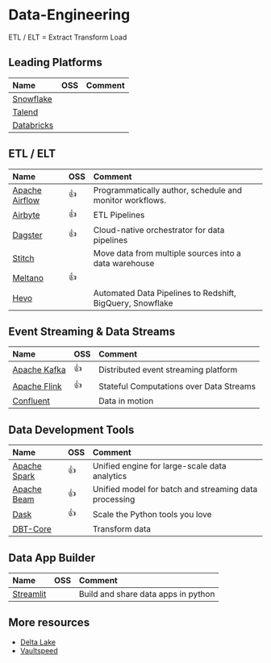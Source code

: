 ---
---

# Data-Engineering

ETL / ELT = Extract Transform Load

## Leading Platforms

| Name                                      | OSS | Comment |
| :---------------------------------------- | :-- | :------ |
| [Snowflake](https://www.snowflake.com/)   |     |         |
| [Talend](https://www.talend.com/)         |     |         |
| [Databricks](https://www.databricks.com/) |     |         |

## ETL / ELT

| Name                                          | OSS  | Comment                                                   |
| :-------------------------------------------- | :--- | :-------------------------------------------------------- |
| [Apache Airflow](https://airflow.apache.org/) | :+1: | Programmatically author, schedule and monitor workflows.  |
| [Airbyte](https://airbyte.com/)               | :+1: | ETL Pipelines                                             |
| [Dagster](https://dagster.io/)                | :+1: | Cloud-native orchestrator for data pipelines              |
| [Stitch](https://www.stitchdata.com/)         |      | Move data from multiple sources into a data warehouse     |
| [Meltano](https://meltano.com/)               | :+1: |                                                           |
| [Hevo](https://hevodata.com/)                 |      | Automated Data Pipelines to Redshift, BigQuery, Snowflake |

## Event Streaming & Data Streams

| Name                                      | OSS  | Comment                                 |
| :---------------------------------------- | :--- | :-------------------------------------- |
| [Apache Kafka](https://kafka.apache.org/) | :+1: | Distributed event streaming platform    |
| [Apache Flink](https://flink.apache.org/) | :+1: | Stateful Computations over Data Streams |
| [Confluent](https://www.confluent.io/)    |      | Data in motion                          |

## Data Development Tools

| Name                                             | OSS  | Comment                                               |
| :----------------------------------------------- | :--- | :---------------------------------------------------- |
| [Apache Spark](https://spark.apache.org/)        | :+1: | Unified engine for large-scale data analytics         |
| [Apache Beam](https://beam.apache.org/)          | :+1: | Unified model for batch and streaming data processing |
| [Dask](https://www.dask.org/)                    | :+1: | Scale the Python tools you love                       |
| [DBT-Core](https://github.com/dbt-labs/dbt-core) |      | Transform data                                        |

## Data App Builder

| Name                               | OSS | Comment                             |
| :--------------------------------- | :-- | :---------------------------------- |
| [Streamlit](https://streamlit.io/) |     | Build and share data apps in python |

## More resources

- [Delta Lake](https://delta.io/)
- [Vaultspeed](https://vaultspeed.com/)
